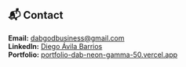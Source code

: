 ## 📬 Contact  
**Email:** dabgodbusiness@gmail.com  
**LinkedIn:** [Diego Ávila Barrios](https://www.linkedin.com/in/diego-%C3%A1vila-barrios-947292252)  
**Portfolio:** [portfolio-dab-neon-gamma-50.vercel.app](https://portfolio-dab-neon-gamma-50.vercel.app)  

